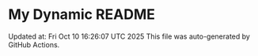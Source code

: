 # My Dynamic README
Updated at: Fri Oct 10 16:26:07 UTC 2025
This file was auto-generated by GitHub Actions.
